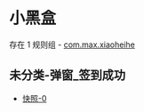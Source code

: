 # 小黑盒

存在 1 规则组 - [com.max.xiaoheihe](/src/apps/com.max.xiaoheihe.ts)

## 未分类-弹窗\_签到成功

- [快照-0](https://i.gkd.li/i/13421535)
